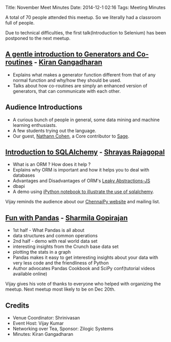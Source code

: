 Title: November Meet Minutes
Date: 2014-12-1 02:16
Tags: Meeting Minutes

A total of 70 people attended this meetup. So we literally had a
classroom full of people.

Due to technical difficulties, the first talk(Introduction to
Selenium) has been postponed to the next meetup.

## [A gentle introduction to Generators and Co-routines](https://speakerdeck.com/kirang89/a-gentle-introduction-to-generators-and-coroutines) - [Kiran Gangadharan](http://kirang.in/)

- Explains what makes a generator function different from that of any
  normal function and why/how they should be used.
- Talks about how co-routines are simply an enhanced version of
  generators, that can communicate with each other.

## Audience Introductions

- A curious bunch of people in general, some data mining and machine learning
  enthusiasts.
- A few students trying out the language.
- Our guest, [Nathann Cohen](http://www.steinertriples.fr/ncohen/tut/Graphs/), a Core contributor to [Sage](http://www.steinertriples.fr/ncohen/tut/Graphs/).

## [Introduction to SQLAlchemy](https://speakerdeck.com/shrayasr/introduction-to-sqlalchemy-orms) - [Shrayas Rajagopal](https://github.com/shrayasr)

- What is an ORM ? How does it help ?
- Explains why ORM is important and how it helps you to deal with
  databases
- Advantages and Disadvantages of ORM's [Leaky Abstractions-JS](http://www.joelonsoftware.com/articles/LeakyAbstractions.html)
- dbapi
- A demo using [iPython notebook to illustrate the use of sqlalchemy](http://nbviewer.ipython.org/github/shrayasr/talks/blob/master/sqlalchemy-orms-chennaipy-nov2014/Demo.ipynb).

Vijay reminds the audience about our [ChennaiPy website](http://chennaipy.org) and
mailing list.

## [Fun with Pandas](http://nbviewer.ipython.org/github/sharmi/crunchbase_analysis/tree/master/) - [Sharmila Gopirajan](http://www.minvolai.com/blog/)

- 1st half - What Pandas is all about
- data structures and common operations
- 2nd half - demo with real world data set
- interesting insights from the Crunch base data set
- plotting the stats in a graph
- Pandas makes it easy to get interesting insights about your data
  with very less code and the friendliness of Python
- Author advocates Pandas Cookbook and SciPy conf(tutorial videos
  available online)

Vijay gives his vote of thanks to everyone who helped with
organizing the meetup. Next meetup most likely to be on Dec 20th.


## Credits

  * Venue Coordinator: Shrinivasan 
  * Event Host: Vijay Kumar
  * Networking over Tea, Sponsor: Zilogic Systems
  * Minutes: Kiran Gangadharan
